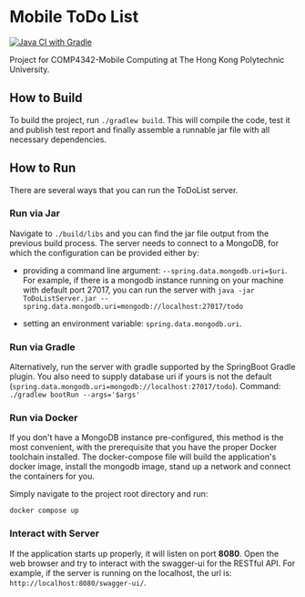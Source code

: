 # Mobile ToDo List

[![Java CI with Gradle](https://github.com/McXD/ToDoListServer/actions/workflows/gradle.yml/badge.svg?branch=master)](https://github.com/McXD/ToDoListServer/actions/workflows/gradle.yml)

Project for COMP4342-Mobile Computing at The Hong Kong Polytechnic University.

## How to Build

To build the project, run `./gradlew build`. This will compile the code, test it and publish test report and finally assemble a runnable jar file with all necessary dependencies.

## How to Run

There are several ways that you can run the ToDoList server.

### Run via Jar

Navigate to `./build/libs` and you can find the jar file output from the previous build process. The server needs to connect to a MongoDB, for which the configuration can be provided either by:

- providing a command line argument: `--spring.data.mongodb.uri=$uri`. For example, if there is a mongodb instance running on your machine with default port 27017, you can run the server with `java -jar ToDoListServer.jar --spring.data.mongodb.uri=mongodb://localhost:27017/todo`

- setting an environment variable: `spring.data.mongodb.uri`.

### Run via Gradle

Alternatively, run the server with gradle supported by the SpringBoot Gradle plugin. You also need to supply database uri if yours is not the default (`spring.data.mongodb.uri=mongodb://localhost:27017/todo`). Command: `./gradlew bootRun --args='$args'`

### Run via Docker

If you don't have a MongoDB instance pre-configured, this method is the most convenient, with the prerequisite that you have the proper Docker toolchain installed. The docker-compose file will build the application's docker image, install the mongodb image, stand up a network and connect the containers for you.

Simply navigate to the project root directory and run:

```shell
docker compose up
```

### Interact with Server

If the application starts up properly, it will listen on port **8080**. Open the web browser and try to interact with the swagger-ui for the RESTful API. For example, if the server is running on the localhost, the url is: `http://localhost:8080/swagger-ui/`.
